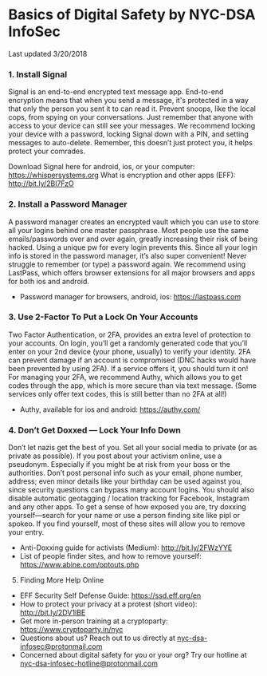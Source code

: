 # Basics of Digital Safety by NYC-DSA InfoSec
Last updated 3/20/2018

### 1. Install Signal
Signal is an end-to-end encrypted text message app. End-to-end encryption means that when you send a message, it's protected in a way that only the person you sent it to can read it. Prevent snoops, like the local cops, from spying on your conversations. Just remember that anyone with access to your device can still see your messages. We recommend locking your device with a password, locking Signal down with a PIN, and setting messages to auto-delete. Remember, this doesn’t just protect you, it helps protect your comrades.

Download Signal here for android, ios, or your computer: https://whispersystems.org
What is encryption and other apps (EFF): http://bit.ly/2Bl7FzO

### 2. Install a Password Manager
A password manager creates an encrypted vault which you can use to store all your logins behind one master passphrase. Most people use the same emails/passwords over and over again, greatly increasing their risk of being hacked. Using a unique pw for every login prevents this. Since all your login info is stored in the password manager, it’s also super convenient! Never struggle to remember (or type) a password again. We recommend using LastPass, which offers browser extensions for all major browsers and apps for both ios and android.

- Password manager for browsers, android, ios: https://lastpass.com

### 3. Use 2-Factor To Put a Lock On Your Accounts
Two Factor Authentication, or 2FA, provides an extra level of protection to your accounts. On login, you’ll get a randomly generated code that you’ll enter on your 2nd device (your phone, usually) to verify your identity. 2FA can prevent damage if an account is compromised (DNC hacks would have been prevented by using 2FA). If a service offers it, you should turn it on! For managing your 2FA, we recommend Authy, which allows you to get codes through the app, which is more secure than via text message. (Some services only offer text codes, this is still better than no 2FA at all!)

- Authy, available for ios and android: https://authy.com/

### 4. Don’t Get Doxxed — Lock Your Info Down
Don’t let nazis get the best of you. Set all your social media to private (or as private as possible). If you post about your activism online, use a pseudonym. Especially if you might be at risk from your boss or the authorities. Don’t post personal info such as your email, phone number, address; even minor details like your birthday can be used against you, since security questions can bypass many account logins. You should also disable automatic geotagging / location tracking for Facebook, Instagram and any other apps. To get a sense of how exposed you are, try doxxing yourself—search for your name or use a person finding site like pipl or spokeo. If you find yourself, most of these sites will allow you to remove your entry.

- Anti-Doxxing guide for activists (Medium): http://bit.ly/2FWzYYE
- List of people finder sites, and how to remove yourself: https://www.abine.com/optouts.php

5. Finding More Help Online
- EFF Security Self Defense Guide: https://ssd.eff.org/en
- How to protect your privacy at a protest (short video): http://bit.ly/2DV1lBE
- Get more in-person training at a cryptoparty: https://www.cryptoparty.in/nyc
- Questions about us? Reach out to us directly at nyc-dsa-infosec@protonmail.com
- Concerned about digital safety for you or your org? Try our hotline at nyc-dsa-infosec-hotline@protonmail.com
